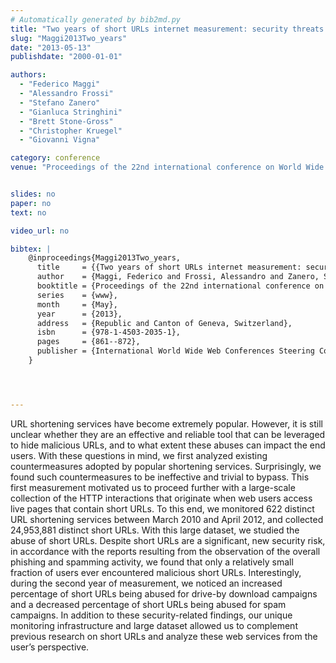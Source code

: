 ```yaml
---
# Automatically generated by bib2md.py
title: "Two years of short URLs internet measurement: security threats and countermeasures"
slug: "Maggi2013Two_years"
date: "2013-05-13"
publishdate: "2000-01-01"

authors:
  - "Federico Maggi"
  - "Alessandro Frossi"
  - "Stefano Zanero"
  - "Gianluca Stringhini"
  - "Brett Stone-Gross"
  - "Christopher Kruegel"
  - "Giovanni Vigna"

category: conference
venue: "Proceedings of the 22nd international conference on World Wide Web (www)"


slides: no
paper: no
text: no

video_url: no

bibtex: |
    @inproceedings{Maggi2013Two_years,
      title     = {{Two years of short URLs internet measurement: security threats and countermeasures}},
      author    = {Maggi, Federico and Frossi, Alessandro and Zanero, Stefano and Stringhini, Gianluca and Stone-Gross, Brett and Kruegel, Christopher and Vigna, Giovanni},
      booktitle = {Proceedings of the 22nd international conference on World Wide Web},
      series    = {www},
      month     = {May},
      year      = {2013},
      address   = {Republic and Canton of Geneva, Switzerland},
      isbn      = {978-1-4503-2035-1},
      pages     = {861--872},
      publisher = {International World Wide Web Conferences Steering Committee}
    }




---
```


URL shortening services have become extremely popular. However, it is still unclear whether they are an effective and reliable tool that can be leveraged to hide malicious URLs, and to what extent these abuses can impact the end users. With these questions in mind, we first analyzed existing countermeasures adopted by popular shortening services. Surprisingly, we found such countermeasures to be ineffective and trivial to bypass. This first measurement motivated us to proceed further with a large-scale collection of the HTTP interactions that originate when web users access live pages that contain short URLs. To this end, we monitored 622 distinct URL shortening services between March 2010 and April 2012, and collected 24,953,881 distinct short URLs. With this large dataset, we studied the abuse of short URLs. Despite short URLs are a significant, new security risk, in accordance with the reports resulting from the observation of the overall phishing and spamming activity, we found that only a relatively small fraction of users ever encountered malicious short URLs. Interestingly, during the second year of measurement, we noticed an increased percentage of short URLs being abused for drive-by download campaigns and a decreased percentage of short URLs being abused for spam campaigns. In addition to these security-related findings, our unique monitoring infrastructure and large dataset allowed us to complement previous research on short URLs and analyze these web services from the user’s perspective.